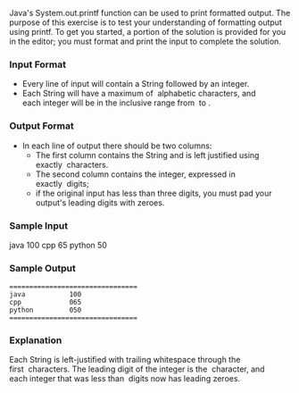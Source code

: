 Java's System.out.printf function can be used to print formatted output. The purpose of this exercise is to test your understanding of formatting output using printf.
To get you started, a portion of the solution is provided for you in the editor; you must format and print the input to complete the solution.

### Input Format

- Every line of input will contain a String followed by an integer.
- Each String will have a maximum of  alphabetic characters, and each integer will be in the inclusive range from  to .
###  Output Format
- In each line of output there should be two columns:
    - The first column contains the String and is left justified using exactly  characters.
    - The second column contains the integer, expressed in exactly  digits; 
    - if the original input has less than three digits, you must pad your output's leading digits with zeroes.

### Sample Input
java 100
cpp 65
python 50

### Sample Output
```
================================
java           100 
cpp            065 
python         050 
================================
```
### Explanation
Each String is left-justified with trailing whitespace through the first  characters. The leading digit of the integer is the  character, and each integer that was less than  digits now has leading zeroes.